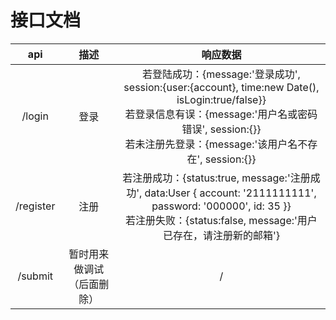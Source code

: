 # 接口文档
|api|描述|响应数据|
|:--:|:--:|:--:|
|/login|登录|若登陆成功：{message:'登录成功', session:{user:{account}, time:new Date(), isLogin:true/false}}<br>若登录信息有误：{message:'用户名或密码错误', session:{}}<br>若未注册先登录：{message:'该用户名不存在', session:{}}
|/register|注册|若注册成功：{status:true, message:'注册成功', data:User { account: '2111111111', password: '000000', id: 35 }}<br>若注册失败：{status:false, message:'用户已存在，请注册新的邮箱'}
|/submit|暂时用来做调试（后面删除）|/